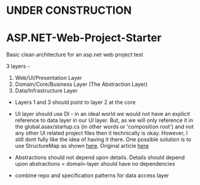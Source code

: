 # UNDER CONSTRUCTION

# ASP.NET-Web-Project-Starter
Basic clean architecture for an asp.net web project test

3 layers - 
1. Web/UI/Presentation Layer
2. Domain/Core/Business Layer (The Abstraction Layer)
3. Data/Infrastructure Layer

- Layers 1 and 3 should point to layer 2 at the core

- UI layer should use DI - in an ideal world we would not have an explicit reference to data layer in our UI layer. But, as we will only reference it in the global.asax/startup.cs (in other words or 'composition root') and not any other UI related project files then it technically is okay. However, I still dont fully like the idea of having it there. One possible solution is to use StructureMap as shown [here](https://github.com/CleanDDD/NoInfrastructureReferences/tree/master/mvc5/CleanGuestbookMvc5). Original article [here](https://ardalis.com/avoid-referencing-infrastructure-in-visual-studio-solutions)

- Abstractions should not depend upon details. Details should depend upon abstractions = domain-layer should have no dependencies

- combine repo and specification patterns for data access layer
